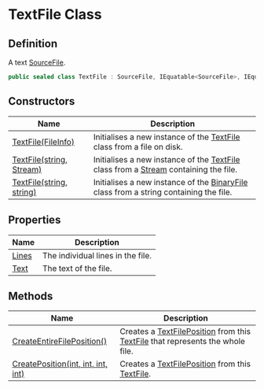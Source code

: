 # TextFile Class
## Definition

A text [SourceFile](MrKWatkins.Ast.Position.SourceFile.md).

```c#
public sealed class TextFile : SourceFile, IEquatable<SourceFile>, IEqualityOperators<SourceFile, SourceFile, Boolean>
```

## Constructors

| Name | Description |
| ---- | ----------- |
| [TextFile(FileInfo)](MrKWatkins.Ast.Position.TextFile.-ctor.md#mrkwatkins-ast-position-textfile-ctor(system-io-fileinfo)) | Initialises a new instance of the [TextFile](MrKWatkins.Ast.Position.TextFile.md) class from a file on disk. |
| [TextFile(string, Stream)](MrKWatkins.Ast.Position.TextFile.-ctor.md#mrkwatkins-ast-position-textfile-ctor(system-string-system-io-stream)) | Initialises a new instance of the [TextFile](MrKWatkins.Ast.Position.TextFile.md) class from a [Stream](https://learn.microsoft.com/en-gb/dotnet/api/System.IO.Stream) containing the file. |
| [TextFile(string, string)](MrKWatkins.Ast.Position.TextFile.-ctor.md#mrkwatkins-ast-position-textfile-ctor(system-string-system-string)) | Initialises a new instance of the [BinaryFile](MrKWatkins.Ast.Position.BinaryFile.md) class from a string containing the file. |

## Properties

| Name | Description |
| ---- | ----------- |
| [Lines](MrKWatkins.Ast.Position.TextFile.Lines.md) | The individual lines in the file. |
| [Text](MrKWatkins.Ast.Position.TextFile.Text.md) | The text of the file. |

## Methods

| Name | Description |
| ---- | ----------- |
| [CreateEntireFilePosition()](MrKWatkins.Ast.Position.TextFile.CreateEntireFilePosition.md) | Creates a [TextFilePosition](MrKWatkins.Ast.Position.TextFilePosition.md) from this [TextFile](MrKWatkins.Ast.Position.TextFile.md) that represents the whole file. |
| [CreatePosition(int, int, int, int)](MrKWatkins.Ast.Position.TextFile.CreatePosition.md) | Creates a [TextFilePosition](MrKWatkins.Ast.Position.TextFilePosition.md) from this [TextFile](MrKWatkins.Ast.Position.TextFile.md). |

